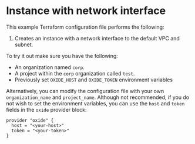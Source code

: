 # Instance with network interface

This example Terraform configuration file performs the following:

1. Creates an instance with a network interface to the default VPC and subnet.

To try it out make sure you have the following:

- An organization named `corp`.
- A project within the `corp` organization called `test`.
- Previously set `OXIDE_HOST` and `OXIDE_TOKEN` environment variables

Alternatively, you can modify the configuration file with your own `organization_name` and `project_name`. Although not recommended, if you do not wish to set the environment variables, you can use the `host` and `token` fields in the `oxide` provider block:

```hcl
provider "oxide" {
  host = "<your-host>"
  token = "<your-token>"
}
```
